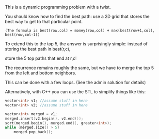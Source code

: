 This is a dynamic programming problem with a twist.

You should know how to find the best path: use a 2D grid that stores the best way to get to that particular point.

```(The formula is best(row,col) = money(row,col) + max(best(row+1,col), best(row,col-1))```

To extend this to the top 5, the answer is surprisingly simple: instead of storing the best path in best(r,c), 

store the 5 top paths that end at r,c!

The recurrence remains roughly the same, but we have to merge the top 5 from the left and bottom neighbors.

This can be done with a few loops. (See the admin solution for details)

Alternatively, with C++ you can use the STL to simplify things like this:

```cpp
vector<int> v1; //assume stuff in here
vector<int> v2; //assume stuff in here

vector<int> merged = v1;
merged.insert(v2.begin(), v2.end());
sort(merged.begin(), merged.end(), greater<int>);
while (merged.size() > 5)
	merged.pop_back();
```
